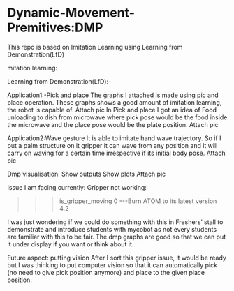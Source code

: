 # Dynamic-Movement-Premitives:DMP
This repo is based on Imitation Learning using Learning from Demonstration(LfD)

mitation learning:

Learning from Demonstration(LfD):-

Application1:-Pick and place
The graphs I attached is made using pic and place operation. These graphs shows a good amount of imitation learning, the robot is capable of.
Attach pic
In Pick and place I got an idea of Food unloading to dish from microwave where pick pose would be the food inside the microwave and the place pose would be the plate position.
Attach pic


Application2:Wave gesture
It is able to imitate hand wave trajectory. So if I put a palm structure on it gripper it can wave from any position and it will carry on waving for a certain time irrespective if its initial body pose. 
Attach pic


Dmp visualisation:
Show outputs
Show plots
Attach pic


Issue I am facing currently:
Gripper not working: 
>>>is_gripper_moving
0
---Burn ATOM to its latest version 4.2

I was just wondering if we could do something with this in Freshers’ stall to demonstrate and introduce students with mycobot as not every students are familiar with this to be fair. The dmp graphs are good so that we can put it under display if you want or think about it.

Future aspect: putting vision 
After I sort this gripper issue, it would be ready but I was thinking to put computer vision so that it can automatically pick (no need to give pick position anymore) and place to the given place position. 
